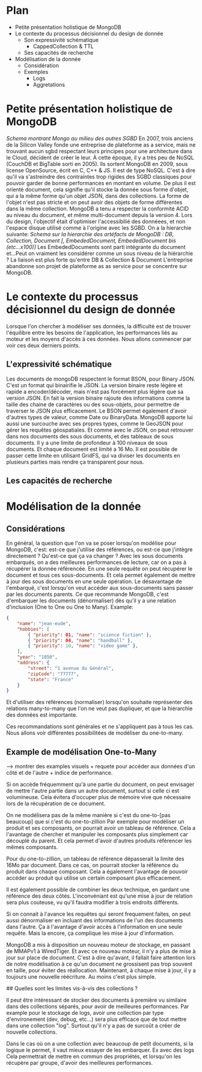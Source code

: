 # Plan
- Petite présentation holistique de MongoDB
- Le contexte du processus décisionnel du design de donnée
  - Son expressivité schématique
    - CappedCollection & TTL
  - Ses capacités de recherche
- Modélisation de la donnée
  - Considération
  - Exemples
    - Logs
    - Aggretations

# Petite présentation holistique de MongoDB

_Schema montrant Mongo au milieu des autres SGBD_
En 2007, trois anciens de la Silicon Valley fonde une entreprise de plateforme as a service, mais ne trouvant aucun sgbd respectant leurs principes pour une architecture dans le Cloud, décident de créer le leur. À cette époque, il y a très peu de NoSQL (CouchDB et BigTable sorti en 2005). Ils sortent MongoDB en 2009, sous license OpenSource, écrit en C, C++ & JS. Il est de type NoSQL. C'est à dire qu'il va s'astreindre des contraintes trop rigides des SGBD classiques pour pouvoir garder de bonne performances en montant en volume. De plus il est orienté document, cela signifie qu'il stocke la donnée sous forme d'objet, qui a la même forme qu'un objet JSON, dans des collections. La forme de l'objet n'est pas stricte et on peut avoir des objets de forme différentes dans la même collection.
MongoDB a tenu a respecter la conformité ACID au niveau du document, et même multi-document depuis la version 4.
Lors du design, l'objectif était d'optimiser l'accessibilié des donnéees, et non l'espace disque utilisé comme à l'origine avec les SGBD.
On a la hierarchie suivante:
_Schema sur la hierarchie des artéfacts de MongoDB : DB, Collection, Document [, EmbededDocument, EmbededDocument bis (etc...x100)]_
Les EmbededDocuments sont parti intégrante du document et...Peut on vraiment les considérer comme un sous niveau de la hiérarchie ? La liaison est plus forte qu'entre DB & Collection & Document
L'entreprise abandonne son projet de plateforme as as service pour se concentre sur MongoDB.

# Le contexte du processus décisionnel du design de donnée

Lorsque l'on chercher à modéliser ses données, la difficulté est de trouver l'équilibre entre les besoins de l'application, les performances liés au moteur et les moyens d'accès à ces données. Nous allons commencer par voir ces deux derniers points.

## L'expressivité schématique

Les documents de mongoDB respectent le format BSON, pour Binary JSON. C'est un format qui binairifie le JSON. La version binaire reste légère et rapide a encoder/décoder, mais n'est pas forcément plus légère que sa version JSON. En fait la version binaire rajoute des informations comme la taille des chaine de caractères ou des sous-objets, pour permettre de traverser le JSON plus efficacement. Le BSON permet également d'avoir d'autres types de valeur, comme Date ou BinaryData. MongoDB apporte lui aussi une surcouche avec ses propres types, comme le GeoJSON pour gérer les requêtes géospatiales.
Et comme avec le JSON, on peut retrouver dans nos documents des sous documents, et des tableaux de sous documents. Il y a une limite de profondeur à 100 niveaux de sous documents.
Et chaque document est limité a 16 Mo. Il est possible de passer cette limite en utilisant GridFS, qui va diviser les documents en plusieurs parties mais rendre ça transparent pour nous.

## Les capacités de recherche

# Modélisation de la donnée

## Considérations

En général, la question que l'on va se poser lorsqu'on modélise pour MongoDB, c'est: est-ce que j'utilise des références, ou est-ce que j'intègre directement ?
Qu'est-ce que ça va changer ?
Avec les sous documents embarqués, on a des meilleures performances de lecture, car on a pas à récupérer la donnée référencée. En une seule requête on peut récupérer le document et tous ces sous-documents. Et cela permet également de mettre à jour des sous documents en une seule opération. Le désavantage de l'embarqué, c'est lorsqu'on veut accéder aux sous-documents sans passer par les documents parents.
Ce que recommande MongoDB, c'est d'embarquer les documents (dénormaliser) dès qu'il y a une relation d'inclusion (One to One ou One to Many).
Example:
````json
{
    "name": "jean-eude",
    "hobbies": [
        { "priority": 01, "name": "science fiction" },
        { "priority": 04, "name": "handball" },
        { "priority": 10, "name": "video game" },
    ],
    "year": "1850",
    "address": {
        "street": "1 avenue du Général",
        "zipCode": "77777",
        "state": "France"
    }
}
````
Et d'utiliser des références (normaliser) lorsqu'on souhaite représenter des relations many-to-many que l'on ne veut pas dupliquer, et que la hiérarchie des données est importante.

Ces recommandations sont générales et ne s'appliquent pas à tous les cas. Nous allons voir différentes possibilitées de modéliser du one-to-many.

## Example de modélisation One-to-Many
--> montrer des examples visuels + requete pour accéder aux données d'un côté et de l'autre + indice de performance.

Si on accède fréquemment qu'à une partie du document, on peut envisager de mettre l'autre partie dans un autre document, surtout si celle ci est volumineuse. Cela évitera d'occuper plus de mémoire vive que nécessaire lors de la récupération de ce document.

On ne modélisera pas de la même manière si c'est du one-to-[pas beaucoup] que si c'est du one-to-zillion
Par exemple pour modéliser un produit et ses composants, on pourrait avoir un tableau de référence. Cela a l'avantage de chercher et manipuler les composants plus simplement car découplé du parent. Et cela permet d'avoir d'autres produits référencer les mêmes composants.

Pour du one-to-zillion, un tableau de référence dépasserait la limite des 16Mo par document. Dans ce cas, on pourrait stocker la référence du produit dans chaque composant. Cela a également l'avantage de pouvoir accéder au produit qui utilise un certain composant plus efficacement.

Il est également possible de combiner les deux technique, en gardant une référence des deux côtés. L'inconvéniant est qu'une mise à jour de relation sera plus couteuse, vu qu'il faudra modifier à trois endroits différents.

Si on connait à l'avance les requêtes qui seront frequement faites, on peut aussi dénormaliser en incluant des informations de l'un des documents dans l'autre. Ça à l'avantage d'avoir accès à l'information en une seule requête. Mais la encore, ça complique les mise à jour d'information.

MongoDB a mis à disposition un nouveau moteur de stockage, en passant de MMAPv1 à WiredTiger. Et avec ce nouveau moteur, il n'y a plus de mise à jour sur place de document. C'est à dire qu'avant, il fallait faire attention lors de notre modélisation à ce qu'un document ne grossisent pas trop souvent en taille, pour éviter des réallocation. Maintenant, à chaque mise à jour, il y a toujours une nouvelle réécriture. Au moins c'est plus simple.

## Quelles sont les limites vis-à-vis des collections ?

Il peut être intéressant de stocker des documents à première vu similaire dans des collections séparés, pour avoir de meilleures performances.
Par example pour le stockage de logs, avoir une collection par type d'environement (dev, debug, etc...) sera plus efficace que de tout mettre dans une collection "log". Surtout qu'il n'y a pas de surcoût a créer de nouvelle collections.

Dans le cas où on a une collection avec beaucoup de petit documents, si la logique le permet, il vaut mieux essayer de les embarquer.
Ex avec des logs
Cela permettrait de mettre en commun des propriétés, et lorsqu'on les récupère par groupe, d'avoir des meilleures performances.
